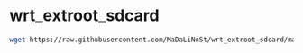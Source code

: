 # wrt_extroot_sdcard



```sh
wget https://raw.githubusercontent.com/MaDaLiNoSt/wrt_extroot_sdcard/main/sh.sh -O - | sh
```